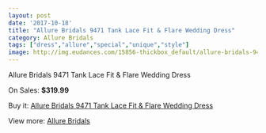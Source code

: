 ```yaml
---
layout: post
date: '2017-10-18'
title: "Allure Bridals 9471 Tank Lace Fit & Flare Wedding Dress"
category: Allure Bridals
tags: ["dress","allure","special","unique","style"]
image: http://img.eudances.com/15856-thickbox_default/allure-bridals-9471-tank-lace-fit-flare-wedding-dress.jpg
---
```

Allure Bridals 9471 Tank Lace Fit & Flare Wedding Dress

On Sales: **$319.99**
<a href="https://www.eudances.com/en/allure-bridals/4671-allure-bridals-9471-tank-lace-fit-flare-wedding-dress.html"><amp-img layout="responsive" width="600" height="600" src="//img.eudances.com/15856-thickbox_default/allure-bridals-9471-tank-lace-fit-flare-wedding-dress.jpg" alt="Allure Bridals 9471 Tank Lace Fit & Flare Wedding Dress 0" /></a>
<a href="https://www.eudances.com/en/allure-bridals/4671-allure-bridals-9471-tank-lace-fit-flare-wedding-dress.html"><amp-img layout="responsive" width="600" height="600" src="//img.eudances.com/15858-thickbox_default/allure-bridals-9471-tank-lace-fit-flare-wedding-dress.jpg" alt="Allure Bridals 9471 Tank Lace Fit & Flare Wedding Dress 1" /></a>
<a href="https://www.eudances.com/en/allure-bridals/4671-allure-bridals-9471-tank-lace-fit-flare-wedding-dress.html"><amp-img layout="responsive" width="600" height="600" src="//img.eudances.com/15857-thickbox_default/allure-bridals-9471-tank-lace-fit-flare-wedding-dress.jpg" alt="Allure Bridals 9471 Tank Lace Fit & Flare Wedding Dress 2" /></a>

Buy it: [Allure Bridals 9471 Tank Lace Fit & Flare Wedding Dress](https://www.eudances.com/en/allure-bridals/4671-allure-bridals-9471-tank-lace-fit-flare-wedding-dress.html "Allure Bridals 9471 Tank Lace Fit & Flare Wedding Dress")

View more: [Allure Bridals](https://www.eudances.com/en/2-allure-bridals "Allure Bridals")